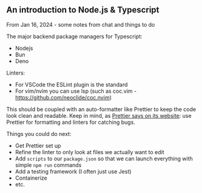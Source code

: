 ## An introduction to Node.js & Typescript

From Jan 16, 2024 - some notes from chat and things to do

The major backend package managers for Typescript:
 - Nodejs
 - Bun
 - Deno

Linters:
 - For VSCode the ESLint plugin is the standard
 - For vim/nvim you can use lsp (such as coc.vim - https://github.com/neoclide/coc.nvim)

This should be coupled with an auto-formatter like Prettier to keep the code look clean and readable.
Keep in mind, as [Prettier says on its website](https://prettier.io/docs/en/comparison): use Prettier for formatting and linters for catching bugs.

Things you could do next:
 - Get Prettier set up
 - Refine the linter to only look at files we actually want to edit
 - Add `scripts` to our `package.json` so that we can launch everything with simple `npm run` commands
 - Add a testing framework (I often just use Jest)
 - Containerize
 - etc.
